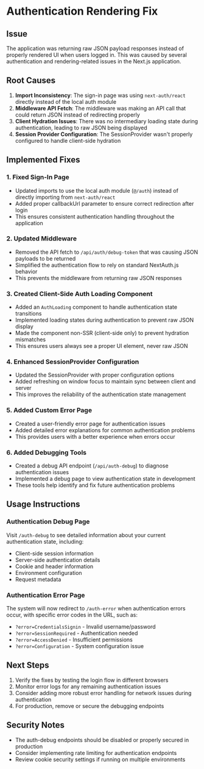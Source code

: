 # Authentication Rendering Fix

## Issue
The application was returning raw JSON payload responses instead of properly rendered UI when users logged in. This was caused by several authentication and rendering-related issues in the Next.js application.

## Root Causes
1. **Import Inconsistency**: The sign-in page was using `next-auth/react` directly instead of the local auth module
2. **Middleware API Fetch**: The middleware was making an API call that could return JSON instead of redirecting properly
3. **Client Hydration Issues**: There was no intermediary loading state during authentication, leading to raw JSON being displayed
4. **Session Provider Configuration**: The SessionProvider wasn't properly configured to handle client-side hydration

## Implemented Fixes

### 1. Fixed Sign-In Page
- Updated imports to use the local auth module (`@/auth`) instead of directly importing from `next-auth/react`
- Added proper callbackUrl parameter to ensure correct redirection after login
- This ensures consistent authentication handling throughout the application

### 2. Updated Middleware
- Removed the API fetch to `/api/auth/debug-token` that was causing JSON payloads to be returned
- Simplified the authentication flow to rely on standard NextAuth.js behavior
- This prevents the middleware from returning raw JSON responses

### 3. Created Client-Side Auth Loading Component
- Added an `AuthLoading` component to handle authentication state transitions
- Implemented loading states during authentication to prevent raw JSON display
- Made the component non-SSR (client-side only) to prevent hydration mismatches
- This ensures users always see a proper UI element, never raw JSON

### 4. Enhanced SessionProvider Configuration
- Updated the SessionProvider with proper configuration options
- Added refreshing on window focus to maintain sync between client and server
- This improves the reliability of the authentication state management

### 5. Added Custom Error Page
- Created a user-friendly error page for authentication issues
- Added detailed error explanations for common authentication problems
- This provides users with a better experience when errors occur

### 6. Added Debugging Tools
- Created a debug API endpoint (`/api/auth-debug`) to diagnose authentication issues
- Implemented a debug page to view authentication state in development
- These tools help identify and fix future authentication problems

## Usage Instructions

### Authentication Debug Page
Visit `/auth-debug` to see detailed information about your current authentication state, including:
- Client-side session information
- Server-side authentication details
- Cookie and header information
- Environment configuration
- Request metadata

### Authentication Error Page
The system will now redirect to `/auth-error` when authentication errors occur, with specific error codes in the URL, such as:
- `?error=CredentialsSignin` - Invalid username/password
- `?error=SessionRequired` - Authentication needed
- `?error=AccessDenied` - Insufficient permissions
- `?error=Configuration` - System configuration issue

## Next Steps
1. Verify the fixes by testing the login flow in different browsers
2. Monitor error logs for any remaining authentication issues
3. Consider adding more robust error handling for network issues during authentication
4. For production, remove or secure the debugging endpoints

## Security Notes
- The auth-debug endpoints should be disabled or properly secured in production
- Consider implementing rate limiting for authentication endpoints
- Review cookie security settings if running on multiple environments